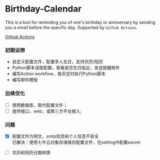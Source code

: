 # Birthday-Calendar

This is a tool for reminding you of one's birthday or anniversary by sending you a email before the specific day. 
Supported by `Github Actions`. 

[Github Actions](https://help.github.com/en/actions)

### 初期设想
* 自定义配置文件，配置多人生日，支持农历/阳历
* Python脚本读取配置，查看是否生日临近，发送提醒邮件
* 编写Action workflow，每天定时执行Python脚本
* 编写邮件模板

### 后续优化
- [ ] 使用数据库，取代配置文件；
- [ ] 提供接口，web，或第三方平台接入;

### 问题
- [x] 配置文件为明文，smtp信息和个人信息不安全    
已解决：使用七牛云对象存储保存配置文件，在setting中配置secret

- [ ] 农历和阳历日期转换
